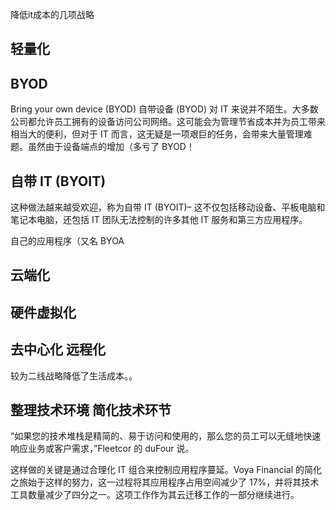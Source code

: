 降低it成本的几项战略


## 轻量化


## BYOD
Bring your own device (BYOD) 
自带设备 (BYOD) 对 IT 来说并不陌生。大多数公司都允许员工拥有的设备访问公司网络。这可能会为管理节省成本并为员工带来相当大的便利，但对于 IT 而言，这无疑是一项艰巨的任务，会带来大量管理难题。虽然由于设备端点的增加（多亏了 BYOD！

## 自带 IT (BYOIT)
这种做法越来越受欢迎，称为自带 IT (BYOIT)– 这不仅包括移动设备、平板电脑和笔记本电脑，还包括 IT 团队无法控制的许多其他 IT 服务和第三方应用程序。

自己的应用程序（又名 BYOA
## 云端化   

## 硬件虚拟化
   
## 去中心化 远程化  
较为二线战略降低了生活成本。。

## 整理技术环境 简化技术环节
“如果您的技术堆栈是精简的、易于访问和使用的，那么您的员工可以无缝地快速响应业务或客户需求，”Fleetcor 的 duFour 说。

这样做的关键是通过合理化 IT 组合来控制应用程序蔓延。Voya Financial 的简化之旅始于这样的努力，这一过程将其应用程序占用空间减少了 17%，并将其技术工具数量减少了四分之一。这项工作作为其云迁移工作的一部分继续进行。